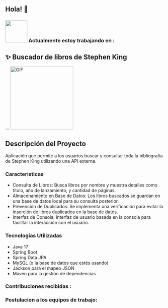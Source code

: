 
## Hola! :orange_heart:

### <img src="https://raw.githubusercontent.com/alexnaiman/alexnaiman/master/resources/PusheenCompute.gif" width="70px" /> Actualmente estoy trabajando en : 
## ✨ Buscador de libros de Stephen King
 ...
<img alt="GIF" src="https://media2.giphy.com/media/v1.Y2lkPTc5MGI3NjExMDh0eHhmOGdxam0zOHFpMjV6ZHR3bHByY28wMXM5eGY0dGZkbG1vbCZlcD12MV9pbnRlcm5hbF9naWZfYnlfaWQmY3Q9Zw/j45rXOoCW623xFG3eT/giphy.webp" width = 200/>

## Descripción del Proyecto
Aplicación que permite a los usuarios buscar y consultar toda la bibliografía de Stephen King utilizando una API externa.

### Características
- Consulta de Libros: Busca libros por nombre y muestra detalles como título, año de lanzamiento, y cantidad de páginas.
- Almacenamiento en Base de Datos: Los libros buscados se guardan en una base de datos local para su consulta posterior.
- Prevención de Duplicados: Se implementa una verificación para evitar la inserción de libros duplicados en la base de datos.
- Interfaz de Consola: Interfaz de usuario basada en la consola para facilitar la interacción con el usuario.


### Tecnologías Utilizadas
- Java 17
- Spring Boot
- Spring Data JPA
- MySQL (o la base de datos que estés usando)
- Jackson para el mapeo JSON
- Maven para la gestión de dependencias

### Contribuciones recibidas :

### Postulacion a los equipos de trabajo:
